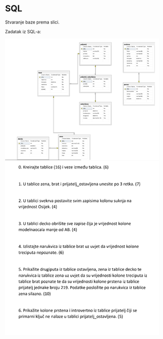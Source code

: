 # SQL

Stvaranje baze prema slici.

Zadatak iz SQL-a:

![alt text](https://github.com/z-dukic/SQL/blob/main/Primjer%20Slika1.png?raw=true)
![alt text](https://github.com/z-dukic/SQL/blob/main/Primjer%20Slika2.png?raw=true)
